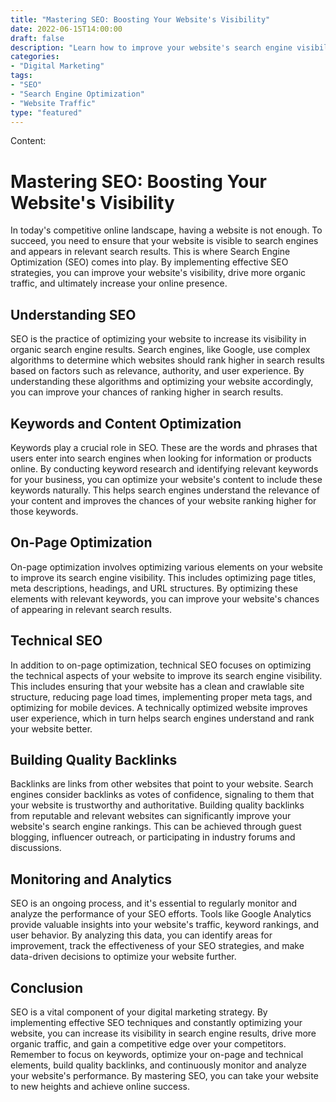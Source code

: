 ```yaml
--- 
title: "Mastering SEO: Boosting Your Website's Visibility"
date: 2022-06-15T14:00:00
draft: false
description: "Learn how to improve your website's search engine visibility and drive more organic traffic by implementing effective SEO strategies."
categories:
- "Digital Marketing"
tags:
- "SEO"
- "Search Engine Optimization"
- "Website Traffic"
type: "featured"
--- 
```

Content:

# Mastering SEO: Boosting Your Website's Visibility

In today's competitive online landscape, having a website is not enough. To succeed, you need to ensure that your website is visible to search engines and appears in relevant search results. This is where Search Engine Optimization (SEO) comes into play. By implementing effective SEO strategies, you can improve your website's visibility, drive more organic traffic, and ultimately increase your online presence.

## Understanding SEO

SEO is the practice of optimizing your website to increase its visibility in organic search engine results. Search engines, like Google, use complex algorithms to determine which websites should rank higher in search results based on factors such as relevance, authority, and user experience. By understanding these algorithms and optimizing your website accordingly, you can improve your chances of ranking higher in search results.

## Keywords and Content Optimization

Keywords play a crucial role in SEO. These are the words and phrases that users enter into search engines when looking for information or products online. By conducting keyword research and identifying relevant keywords for your business, you can optimize your website's content to include these keywords naturally. This helps search engines understand the relevance of your content and improves the chances of your website ranking higher for those keywords.

## On-Page Optimization

On-page optimization involves optimizing various elements on your website to improve its search engine visibility. This includes optimizing page titles, meta descriptions, headings, and URL structures. By optimizing these elements with relevant keywords, you can improve your website's chances of appearing in relevant search results.

## Technical SEO

In addition to on-page optimization, technical SEO focuses on optimizing the technical aspects of your website to improve its search engine visibility. This includes ensuring that your website has a clean and crawlable site structure, reducing page load times, implementing proper meta tags, and optimizing for mobile devices. A technically optimized website improves user experience, which in turn helps search engines understand and rank your website better.

## Building Quality Backlinks

Backlinks are links from other websites that point to your website. Search engines consider backlinks as votes of confidence, signaling to them that your website is trustworthy and authoritative. Building quality backlinks from reputable and relevant websites can significantly improve your website's search engine rankings. This can be achieved through guest blogging, influencer outreach, or participating in industry forums and discussions.

## Monitoring and Analytics

SEO is an ongoing process, and it's essential to regularly monitor and analyze the performance of your SEO efforts. Tools like Google Analytics provide valuable insights into your website's traffic, keyword rankings, and user behavior. By analyzing this data, you can identify areas for improvement, track the effectiveness of your SEO strategies, and make data-driven decisions to optimize your website further.

## Conclusion

SEO is a vital component of your digital marketing strategy. By implementing effective SEO techniques and constantly optimizing your website, you can increase its visibility in search engine results, drive more organic traffic, and gain a competitive edge over your competitors. Remember to focus on keywords, optimize your on-page and technical elements, build quality backlinks, and continuously monitor and analyze your website's performance. By mastering SEO, you can take your website to new heights and achieve online success.

